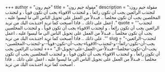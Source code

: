 +++
author = "جيم رون"
title = "مقولة جيم رون"
description = "مقولة جيم رون: لتجتذب الرائعين يجب أن تكون رائعاً ، و لتجتذب الاقوياء يجب أن تكون قوياً ، و لتجتذب المخلصين يجب أن تكون مخلصاً .. فبـدلاً من العمل على تحويل الناس الى ما ليسوا عليه ، اعمل على ذاتك .. فاذا أصبحت كما تريد اجتـذبت اليك من تريد ."
quote = '''لتجتذب الرائعين يجب أن تكون رائعاً ، و لتجتذب الاقوياء يجب أن تكون قوياً ، و لتجتذب المخلصين يجب أن تكون مخلصاً .. فبـدلاً من العمل على تحويل الناس الى ما ليسوا عليه ، اعمل على ذاتك .. فاذا أصبحت كما تريد اجتـذبت اليك من تريد .''' 
slug = "لتجتذب-الرائعين-يجب-أن-تكون-رائعاً--و-لتجتذب-الاقوياء-يجب-أن-تكون-قوياً--و-لتجتذب-المخلصين-يجب-أن-تكون-مخلصاً--فبـدلاً-من-العمل-على-تحويل-ال"
+++
لتجتذب الرائعين يجب أن تكون رائعاً ، و لتجتذب الاقوياء يجب أن تكون قوياً ، و لتجتذب المخلصين يجب أن تكون مخلصاً .. فبـدلاً من العمل على تحويل الناس الى ما ليسوا عليه ، اعمل على ذاتك .. فاذا أصبحت كما تريد اجتـذبت اليك من تريد .
